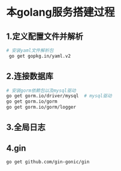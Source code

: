 # 本golang服务搭建过程

## 1.定义配置文件并解析
```bash
# 安装yaml文件解析包
 go get gopkg.in/yaml.v2 
```

## 2.连接数据库
```bash
# 安装gorm依赖包以及mysql驱动
go get gorm.io/driver/mysql  # mysql驱动
go get gorm.io/gorm 
go get gorm.io/gorm/logger 
```
## 3.全局日志

## 4.gin
```bash
go get github.com/gin-gonic/gin
```